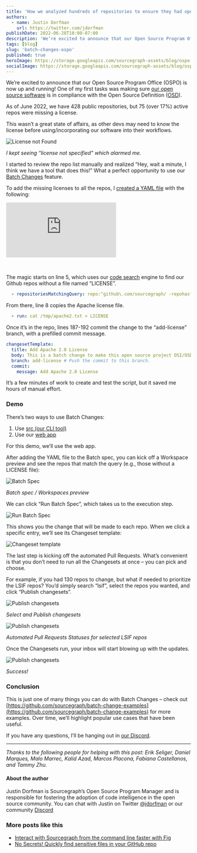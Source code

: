 ```yaml
---
title: 'How we analyzed hundreds of repositories to ensure they had open source licenses'
authors:
  - name: Justin Dorfman
    url: https://twitter.com/jdorfman
publishDate: 2022-06-28T10:00-07:00
description: 'We’re excited to announce that our Open Source Program Office (OSPO) is now up and running!. One of my first tasks was making sure our open source software is in compliance with the Open Source Definition (OSD).'
tags: [blog]
slug: 'batch-changes-ospo'
published: true
heroImage: https://storage.googleapis.com/sourcegraph-assets/blog/ospo-batch-changes-hero_social.png
socialImage: https://storage.googleapis.com/sourcegraph-assets/blog/ospo-batch-changes-hero_social.png
---
```


We’re excited to announce that our Open Source Program Office (OSPO) is now up and running! One of my first tasks was making sure [our open source software](https://sourcegraph.com/notebooks/Tm90ZWJvb2s6OTQ0) is in compliance with the Open Source Definition ([OSD](https://opensource.org/osd)).

As of June 2022, we have 428 public repositories, but 75 (over 17%) active repos were missing a license.

This wasn’t a great state of affairs, as other devs may need to know the license before using/incorporating our software into their workflows.

![License not Found](https://storage.googleapis.com/sourcegraph-assets/blog/ospo-batch-changes-image1a.jpg)

<p class="text-center">
    <i>I kept seeing “license not specified” which alarmed me.</i>
</p>

I started to review the repo list manually and realized “Hey, wait a minute, I think we have a tool that does this!” What a perfect opportunity to use our [Batch Changes](https://sourcegraph.com/batch-changes) feature.

To add the missing licenses to all the repos, I [created a YAML file](https://sourcegraph.com/notebooks/Tm90ZWJvb2s6MTIxOQ==) with the following:

<div className="container">
  <div style={{padding:'56.25% 0 0 0', position:'relative'}}>
    <iframe src="https://sourcegraph.com/embed/notebooks/Tm90ZWJvb2s6MTIxOQ==" style={{position:'absolute',top:0,left:0,width:'100%',height:'100%'}} frameBorder="0" webkitallowfullscreen="" mozallowfullscreen="" allowFullScreen=""></iframe>
  </div>
</div>

<p>&nbsp;</p>

The magic starts on line 5, which uses our [code search](https://sourcegraph.com/search) engine to find our Github repos without a file named “LICENSE”.

```yaml
  - repositoriesMatchingQuery: repo:^github\.com/sourcegraph/ -repohasfile:^LICENSE
```

From there, line 8 copies the Apache license file.

```yaml
  - run: cat /tmp/apache2.txt > LICENSE
```

Once it’s in the repo, lines 187-192 commit the change to the “add-license” branch, with a prefilled commit message.

```yaml
changesetTemplate:
  title: Add Apache 2.0 License
  body: This is a batch change to make this open source project OSI/OSD compliant.
  branch: add-license # Push the commit to this branch.
  commit:
    message: Add Apache 2.0 License
```

It’s a few minutes of work to create and test the script, but it saved me hours of manual effort.

### Demo

There’s two ways to use Batch Changes:

1. Use [src (our CLI tool)](https://sourcegraph.com/github.com/sourcegraph/src-cli)
2. Use our [web app](https://docs.sourcegraph.com/batch_changes/explanations/introduction_to_batch_changes)

For this demo, we’ll use the web app.

After adding the YAML file to the Batch spec, you can kick off a Workspace preview and see the repos that match the query (e.g., those without a LICENSE file):

![Batch Spec](https://storage.googleapis.com/sourcegraph-assets/blog/ospo-batch-changes-image2.gif)

<p class="text-center">
    <i>Batch spec / Workspaces preview</i>
</p>

We can click “Run Batch Spec”, which takes us to the execution step.

![Run Batch Spec](https://storage.googleapis.com/sourcegraph-assets/blog/ospo-batch-changes-image3.jpg)

This shows you the change that will be made to each repo. When we click a specific entry, we’ll see its Changeset template:

![Changeset template](https://storage.googleapis.com/sourcegraph-assets/blog/ospo-batch-changes-image4.jpg)

The last step is kicking off the automated Pull Requests. What’s convenient is that you don’t need to run all the Changesets at once – you can pick and choose.

For example, if you had 130 repos to change, but what if needed to prioritize the LSIF repos? You’d simply search “lsif”, select the repos you wanted, and click “Publish changesets”.

![Publish changesets](https://storage.googleapis.com/sourcegraph-assets/blog/ospo-batch-changes-image5.jpg)

<p class="text-center">
    <i>Select and Publish changesets</i>
</p>

![Publish changesets](https://storage.googleapis.com/sourcegraph-assets/blog/ospo-batch-changes-image6.jpg)

<p class="text-center">
    <i>Automated Pull Requests Statuses for selected LSIF repos</i>
</p>

Once the Changesets run, your inbox will start blowing up with the updates.

![Publish changesets](https://storage.googleapis.com/sourcegraph-assets/blog/ospo-batch-changes-image7.jpg)

<p class="text-center">
    <i>Success!</i>
</p>

### Conclusion

This is just one of many things you can do with Batch Changes – check out [https://github.com/sourcegraph/batch-change-examples](https://github.com/sourcegraph/batch-change-examples) for more examples. Over time, we’ll highlight popular use cases that have been useful.

If you have any questions, I’ll be hanging out in [our Discord](https://discord.gg/rDPqBejz93).

---

_Thanks to the following people for helping with this post: Erik Seliger, Daniel Marques, Malo Marrec, Kalid Azad, Marcos Placona, Fabiana Castellanos, and Tammy Zhu._

#### About the author

Justin Dorfman is Sourcegraph’s Open Source Program Manager and is responsible for
fostering the adoption of code intelligence in the open source community. You can chat with Justin on Twitter [@jdorfman](https://twitter.com/jdorfman) or our community [Discord](https://discord.com/invite/vqsBW8m5Y8)

### More posts like this

- [Interact with Sourcegraph from the command line faster with Fig](https://about.sourcegraph.com/blog/why-fig-autocomplete-is-awesome)
- [No Secrets! Quickly find sensitive files in your GitHub repo](https://about.sourcegraph.com/blog/no-more-secrets)

<iframe height="0" frameborder="0">
    <img referrerpolicy="no-referrer-when-downgrade" src="https://static.scarf.sh/a.png?x-pxid=a18bf656-9e70-4ab1-b2a5-1440b6646e1f" />
</iframe>
